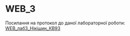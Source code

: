 # WEB_3
Посилання на протокол до даної лабораторної роботи: [WEB_лаб3_Нікішин_КВ93](https://docs.google.com/document/d/1ZWVV44OuNMgwG5RBJPPXlpqjU-8o8RpUPsRNRS6x95E/edit?usp=sharing)
